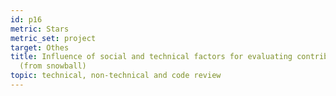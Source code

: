 ```yaml
---
id: p16
metric: Stars
metric_set: project
target: Othes
title: Influence of social and technical factors for evaluating contribution in GitHub
  (from snowball)
topic: technical, non-technical and code review
---
```

